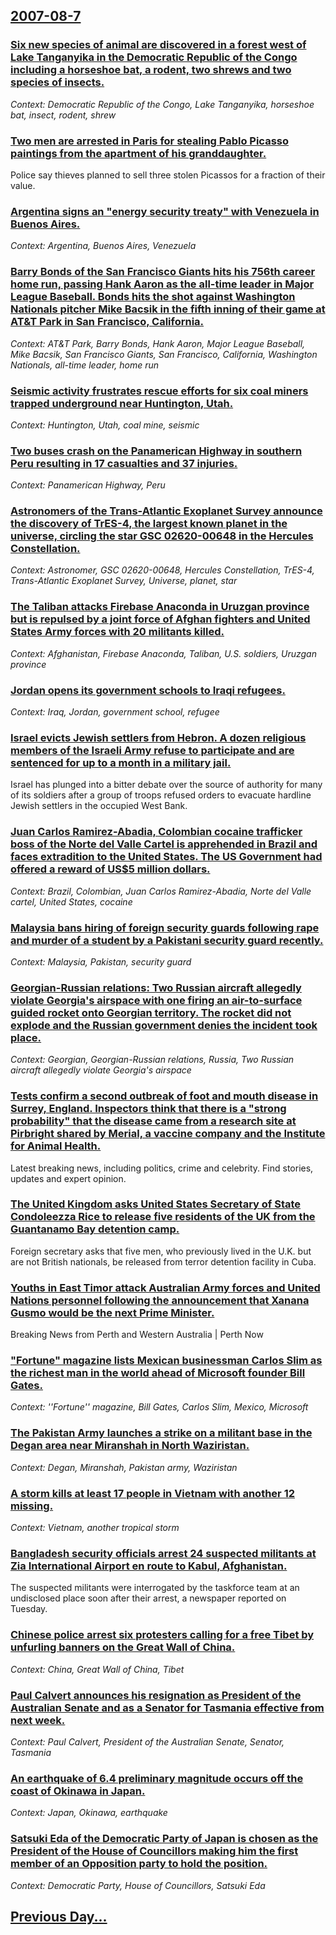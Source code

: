 ## [2007-08-7](/news/2007/08/7/index.md)

### [ Six new species of animal are discovered in a forest west of Lake Tanganyika in the Democratic Republic of the Congo including a horseshoe bat, a rodent, two shrews and two species of insects. ](/news/2007/08/7/six-new-species-of-animal-are-discovered-in-a-forest-west-of-lake-tanganyika-in-the-democratic-republic-of-the-congo-including-a-horseshoe.md)
_Context: Democratic Republic of the Congo, Lake Tanganyika, horseshoe bat, insect, rodent, shrew_

### [ Two men are arrested in Paris for stealing Pablo Picasso paintings from the apartment of his granddaughter. ](/news/2007/08/7/two-men-are-arrested-in-paris-for-stealing-pablo-picasso-paintings-from-the-apartment-of-his-granddaughter.md)
Police say thieves planned to sell three stolen Picassos for a fraction of their value.

### [ Argentina signs an "energy security treaty" with Venezuela in Buenos Aires. ](/news/2007/08/7/argentina-signs-an-energy-security-treaty-with-venezuela-in-buenos-aires.md)
_Context: Argentina, Buenos Aires, Venezuela_

### [ Barry Bonds of the San Francisco Giants hits his 756th career home run, passing Hank Aaron as the all-time leader in Major League Baseball. Bonds hits the shot against Washington Nationals pitcher Mike Bacsik in the fifth inning of their game at AT&T Park in San Francisco, California. ](/news/2007/08/7/barry-bonds-of-the-san-francisco-giants-hits-his-756th-career-home-run-passing-hank-aaron-as-the-all-time-leader-in-major-league-baseball.md)
_Context: AT&T Park, Barry Bonds, Hank Aaron, Major League Baseball, Mike Bacsik, San Francisco Giants, San Francisco, California, Washington Nationals, all-time leader, home run_

### [ Seismic activity frustrates rescue efforts for six coal miners trapped underground near Huntington, Utah. ](/news/2007/08/7/seismic-activity-frustrates-rescue-efforts-for-six-coal-miners-trapped-underground-near-huntington-utah.md)
_Context: Huntington, Utah, coal mine, seismic_

### [ Two buses crash on the Panamerican Highway in southern Peru resulting in 17 casualties and 37 injuries. ](/news/2007/08/7/two-buses-crash-on-the-panamerican-highway-in-southern-peru-resulting-in-17-casualties-and-37-injuries.md)
_Context: Panamerican Highway, Peru_

### [ Astronomers of the Trans-Atlantic Exoplanet Survey announce the discovery of TrES-4, the largest known planet in the universe, circling the star GSC 02620-00648 in the Hercules Constellation. ](/news/2007/08/7/astronomers-of-the-trans-atlantic-exoplanet-survey-announce-the-discovery-of-tres-4-the-largest-known-planet-in-the-universe-circling-the.md)
_Context: Astronomer, GSC 02620-00648, Hercules Constellation, TrES-4, Trans-Atlantic Exoplanet Survey, Universe, planet, star_

### [ The Taliban attacks Firebase Anaconda in Uruzgan province but is repulsed by a joint force of Afghan fighters and United States Army forces with 20 militants killed. ](/news/2007/08/7/the-taliban-attacks-firebase-anaconda-in-uruzgan-province-but-is-repulsed-by-a-joint-force-of-afghan-fighters-and-united-states-army-forces.md)
_Context: Afghanistan, Firebase Anaconda, Taliban, U.S. soldiers, Uruzgan province_

### [ Jordan opens its government schools to Iraqi refugees. ](/news/2007/08/7/jordan-opens-its-government-schools-to-iraqi-refugees.md)
_Context: Iraq, Jordan, government school, refugee_

### [ Israel evicts Jewish settlers from Hebron. A dozen religious members of the Israeli Army refuse to participate and are sentenced for up to a month in a military jail. ](/news/2007/08/7/israel-evicts-jewish-settlers-from-hebron-a-dozen-religious-members-of-the-israeli-army-refuse-to-participate-and-are-sentenced-for-up-to.md)
Israel has plunged into a bitter debate over the source of authority for many of its soldiers after a group of troops refused orders to evacuate hardline Jewish settlers in the occupied West Bank.

### [ Juan Carlos Ramirez-Abadia, Colombian cocaine trafficker boss of the Norte del Valle Cartel is apprehended in Brazil and faces extradition to the United States. The US Government had offered a reward of US$5 million dollars. ](/news/2007/08/7/juan-carlos-ramirez-abadia-colombian-cocaine-trafficker-boss-of-the-norte-del-valle-cartel-is-apprehended-in-brazil-and-faces-extradition.md)
_Context: Brazil, Colombian, Juan Carlos Ramirez-Abadia, Norte del Valle cartel, United States, cocaine_

### [ Malaysia bans hiring of foreign security guards following rape and murder of a student by a Pakistani security guard recently. ](/news/2007/08/7/malaysia-bans-hiring-of-foreign-security-guards-following-rape-and-murder-of-a-student-by-a-pakistani-security-guard-recently.md)
_Context: Malaysia, Pakistan, security guard_

### [ Georgian-Russian relations: Two Russian aircraft allegedly violate Georgia's airspace with one firing an air-to-surface guided rocket onto Georgian territory. The rocket did not explode and the Russian government denies the incident took place. ](/news/2007/08/7/georgian-russian-relations-two-russian-aircraft-allegedly-violate-georgia-s-airspace-with-one-firing-an-air-to-surface-guided-rocket-onto.md)
_Context: Georgian, Georgian-Russian relations, Russia, Two Russian aircraft allegedly violate Georgia's airspace_

### [ Tests confirm a second outbreak of foot and mouth disease in Surrey, England. Inspectors think that there is a "strong probability" that the disease came from a research site at Pirbright shared by Merial, a vaccine company and the Institute for Animal Health. ](/news/2007/08/7/tests-confirm-a-second-outbreak-of-foot-and-mouth-disease-in-surrey-england-inspectors-think-that-there-is-a-strong-probability-that-th.md)
Latest breaking news, including politics, crime and celebrity. Find stories, updates and expert opinion.

### [ The United Kingdom asks United States Secretary of State Condoleezza Rice to release five residents of the UK from the Guantanamo Bay detention camp. ](/news/2007/08/7/the-united-kingdom-asks-united-states-secretary-of-state-condoleezza-rice-to-release-five-residents-of-the-uk-from-the-guantanamo-bay-deten.md)
Foreign secretary asks that five men, who previously lived in the U.K. but are not British nationals, be released from terror detention facility in Cuba.

### [ Youths in East Timor attack Australian Army forces and United Nations personnel following the announcement that Xanana Gusmo would be the next Prime Minister. ](/news/2007/08/7/youths-in-east-timor-attack-australian-army-forces-and-united-nations-personnel-following-the-announcement-that-xanana-gusmao-would-be-the.md)
Breaking News from Perth and Western Australia | Perth Now

### [ "Fortune" magazine lists Mexican businessman Carlos Slim as the richest man in the world ahead of Microsoft founder Bill Gates. ](/news/2007/08/7/fortune-magazine-lists-mexican-businessman-carlos-slim-as-the-richest-man-in-the-world-ahead-of-microsoft-founder-bill-gates.md)
_Context: ''Fortune'' magazine, Bill Gates, Carlos Slim, Mexico, Microsoft_

### [ The Pakistan Army launches a strike on a militant base in the Degan area near Miranshah in North Waziristan. ](/news/2007/08/7/the-pakistan-army-launches-a-strike-on-a-militant-base-in-the-degan-area-near-miranshah-in-north-waziristan.md)
_Context: Degan, Miranshah, Pakistan army, Waziristan_

### [ A storm kills at least 17 people in Vietnam with another 12 missing. ](/news/2007/08/7/a-storm-kills-at-least-17-people-in-vietnam-with-another-12-missing.md)
_Context: Vietnam, another tropical storm_

### [ Bangladesh security officials arrest 24 suspected militants at Zia International Airport en route to Kabul, Afghanistan. ](/news/2007/08/7/bangladesh-security-officials-arrest-24-suspected-militants-at-zia-international-airport-en-route-to-kabul-afghanistan.md)
The suspected militants were interrogated by the taskforce team at an undisclosed place soon after their arrest, a newspaper reported on Tuesday. 

### [ Chinese police arrest six protesters calling for a free Tibet by unfurling banners on the Great Wall of China. ](/news/2007/08/7/chinese-police-arrest-six-protesters-calling-for-a-free-tibet-by-unfurling-banners-on-the-great-wall-of-china.md)
_Context: China, Great Wall of China, Tibet_

### [ Paul Calvert announces his resignation as President of the Australian Senate and as a Senator for Tasmania effective from next week. ](/news/2007/08/7/paul-calvert-announces-his-resignation-as-president-of-the-australian-senate-and-as-a-senator-for-tasmania-effective-from-next-week.md)
_Context: Paul Calvert, President of the Australian Senate, Senator, Tasmania_

### [ An earthquake of 6.4 preliminary magnitude occurs off the coast of Okinawa in Japan. ](/news/2007/08/7/an-earthquake-of-6-4-preliminary-magnitude-occurs-off-the-coast-of-okinawa-in-japan.md)
_Context: Japan, Okinawa, earthquake_

### [ Satsuki Eda of the Democratic Party of Japan is chosen as the President of the House of Councillors making him the first member of an Opposition party to hold the position. ](/news/2007/08/7/satsuki-eda-of-the-democratic-party-of-japan-is-chosen-as-the-president-of-the-house-of-councillors-making-him-the-first-member-of-an-oppos.md)
_Context: Democratic Party, House of Councillors, Satsuki Eda_

## [Previous Day...](/news/2007/08/6/index.md)


